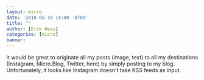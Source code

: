 ```yaml
---
layout: micro
date: '2018-05-18 14:00 -0700'
title: ""
author: [Erik Hess]
categories: [micro]
banner: 
---
```


It would be great to originate all my posts (image, text) to all my destinations (Instagram, Micro.Blog, Twitter, here) by simply posting to my blog. Unfortunately, it looks like Instagram doesn't take RSS feeds as input.

